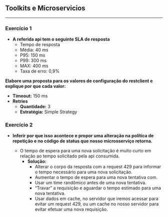 ## Toolkits e Microservicios
---
### Exercício 1
	
- **A referida api tem o seguinte SLA de resposta**   
  - Tempo de resposta   
  - Média: 40 ms    
  -	P95: 150 ms   
  -	P99: 300 ms   
  -	MAX: 400 ms   
  -	Taxa de erro: 0,9%    

**Elabore uma proposta para os valores de configuração do restclient e explique por que cada valor:**   
  - **Timeout:** 150 ms   
  -	**Retries**   
    -	**Quantidade:** 3   
    -	**Estratégia:** Simple Strategy   

### Exercício 2

 - **Inferir por que isso acontece e propor uma alteração na política de repetição e no código de status que nosso microsserviço retorna.**
		
   -  O tempo de espera para uma nova solicitação é muito curto em relação ao tempo solicitado pela api consumida. 
      - **Solução:**     
        - Alterar o corpo da resposta com a request 429 para informar o tempo necessário para uma nova solicitação.   
        - Aumentar o tempo de espera para uma nova tentativa com.    
        - Usar um time randômico antes de uma nova tentativa.    
        - “Travar” a requisição e aguardar o tempo estimado para uma nova tentativa.     
        - Usar dados em cache, no servidor que iremos acessar para evitar um request 429, ou um cache no nosso servidor para evitar efetuar uma nova requisição.    
